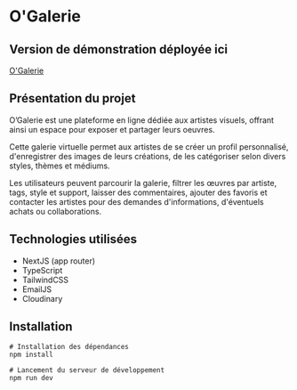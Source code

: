 # O'Galerie 

## Version de démonstration déployée ici 

[O'Galerie](https://projet-06-o-galerie-front.vercel.app/)

## Présentation du projet

O’Galerie est une plateforme en ligne dédiée aux
artistes visuels, offrant ainsi un espace pour exposer
et partager leurs oeuvres.

Cette galerie virtuelle permet aux artistes de se
créer un profil personnalisé, d'enregistrer des
images de leurs créations, de les catégoriser selon
divers styles, thèmes et médiums.

Les utilisateurs peuvent parcourir la galerie,
filtrer les œuvres par artiste, tags, style et
support, laisser des commentaires, ajouter des
favoris et contacter les artistes pour des demandes
d'informations, d'éventuels achats ou collaborations.

## Technologies utilisées

- NextJS (app router)
- TypeScript
- TailwindCSS
- EmailJS
- Cloudinary

## Installation 

```
# Installation des dépendances
npm install

# Lancement du serveur de développement
npm run dev
```





